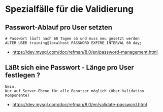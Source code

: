 # Spezialfälle für die Validierung 

## Passwort-Ablauf pro User setzten 

```
# Passwort läuft nach 60 Tagen ab und muss neu gesetzt werden
ALTER USER training@localhost PASSWORD EXPIRE INTERVAL 60 day;
```

  * https://dev.mysql.com/doc/refman/8.0/en/password-management.html

## Läßt sich eine Passwort - Länge pro User festlegen ? 

```
Nein. 
Nur auf Server-Ebene für alle Benutzer möglich (über Validation Komponente) 
```

  * https://dev.mysql.com/doc/refman/8.0/en/validate-password.html

